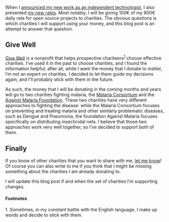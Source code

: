 When I [announced my new work as an independent technologist](https://blog.veitheller.de/Spirited_Away.html),
I also presented [my new rates](https://veitheller.de/at-large/#rates). Most
notably, I will be giving 100€ of my 800€ daily rate for open source projects
to charities. The obvious questions is which charities I will support using
your money, and this blog post is an attempt to answer that question.

## Give Well

[Give Well](https://www.givewell.org/) is a nonprofit that helps prospective
chariteers<sup><a href="#1">1</a></sup> choose effective charities. I’ve used
it in the past to choose charities, and I found the information helpful; after
all, while I want the money that I donate to matter, I’m not an expert on
charities. I decided to let them guide my decisions again, and I’ll probably
stick with them in the future.

As such, the money that I will be donating in the coming months and years will
go to two charities fighting malaria, the [Malaria
Consortium](https://www.malariaconsortium.org/) and the [Against
Malaria Foundation](https://www.againstmalaria.com/). These two charities have
very different approaches to fighting the disease: while the Malaria Consortium
focuses on preventing and treating malaria and other similarly problematic
diseases, such as Dengue and Pneumonia, the foundation Against Malaria focuses
specifically on distributing insecticidal nets. I believe that those two
approaches work very well together, so I’ve decided to support both of them.

## Finally

If you know of other charities that you want to share with me, [let me
know](mailto:charities@veitheller.de)! Of course you can also write to me if you think
that I might be missing something about the charities I am already donating to.

I will update this blog post if and when the set of charities I’m supporting
changes.

#### Footnotes

<span id="1">1.</span> Sometimes, in my constant battle with the English
                       language, I make up words and decide to stick with them.
